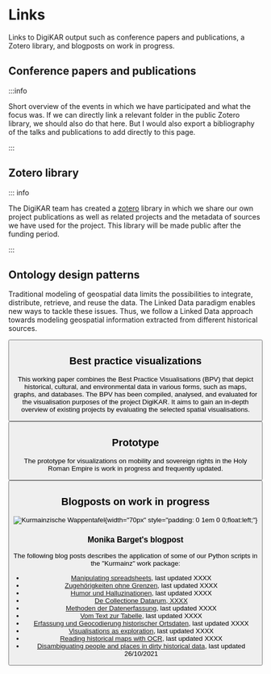 # Links

Links to DigiKAR output such as conference papers and publications, a Zotero library, and blogposts on work in progress.

## Conference papers and publications

:::info

Short overview of the events in which we have participated and what the focus was. If we can directly link a relevant folder in the public Zotero library, we should also do that here. But I would also export a bibliography of the talks and publications to add directly to this page.

:::

## Zotero library

::: info

The DigiKAR team has created a [zotero](https://www.zotero.org/) library in which we share our own project publications as well as related projects and the metadata of sources we have used for the project. This library will be made public after the funding period.

:::

## Ontology design patterns

Traditional modeling of geospatial data limits the possibilities to integrate, distribute, retrieve, and reuse the data. The Linked Data paradigm enables new
ways to tackle these issues. Thus, we follow a Linked Data approach towards modeling geospatial information extracted from different historical sources.

<Button link="https://ieg-dhr.github.io/DigiKAR-Ontology-Design/" label="Go to the Ontology design patterns"/>

## Best practice visualizations

This working paper combines the Best Practice Visualisations (BPV) that depict historical, cultural, and environmental data in various forms, such as maps, graphs, and databases.
The BPV has been compiled, analysed, and evaluated for the visualisation purposes of the project DigiKAR.
It aims to gain an in-depth overview of existing projects by evaluating the selected spatial visualisations.

<Button link="https://kartdok.staatsbibliothek-berlin.de/receive/kartdok_mods_00000862" label="Go to the Best practice visualizations working paper"/>

## Prototype

The prototype for visualizations on mobility and sovereign rights in the Holy Roman Empire is work in progress and frequently updated.

<Button link="https://digikar.geohistoricaldata.org/" label="Go to the prototype"/>

## Blogposts on work in progress

![Kurmainzische Wappentafel](https://upload.wikimedia.org/wikipedia/commons/1/1c/Kurmainzische_Wappentafel_1750.jpg){width="70px" style="padding: 0 1em 0 0;float:left;"}

### Monika Barget's blogpost

The following blog posts describes the application of some of our Python scripts in the "Kurmainz" work package:

- [Manipulating spreadsheets](https://insulae.hypotheses.org/1571), last updated XXXX
- [Zugehörigkeiten ohne Grenzen](https://insulae.hypotheses.org/1296), last updated XXXX
- [Humor und Halluzinationen](https://insulae.hypotheses.org/1179), last updated XXXX
- [De Collectione Datarum, XXXX](https://insulae.hypotheses.org/1155)
- [Methoden der Datenerfassung](https://insulae.hypotheses.org/1146), last updated XXXX
- [Vom Text zur Tabelle](https://insulae.hypotheses.org/905), last updated XXXX
- [Erfassung und Geocodierung historischer Ortsdaten](https://insulae.hypotheses.org/830), last updated XXXX
- [Visualisations as exploration](https://insulae.hypotheses.org/613), last updated XXXX
- [Reading historical maps with OCR](https://insulae.hypotheses.org/485), last updated XXXX
- [Disambiguating people and places in dirty historical data](https://insulae.hypotheses.org/333), last updated 26/10/2021
